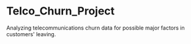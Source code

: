 # Telco_Churn_Project
Analyzing telecommunications churn data for possible major factors in customers' leaving.
